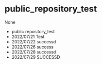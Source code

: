 # public_repository_test
None
- public repository_test
- 2022/07/21 Test
- 2022/07/22 successd
- 2022/07/26 success
- 2022/07/28 successd
- 2022/07/29 SUCCESSD
